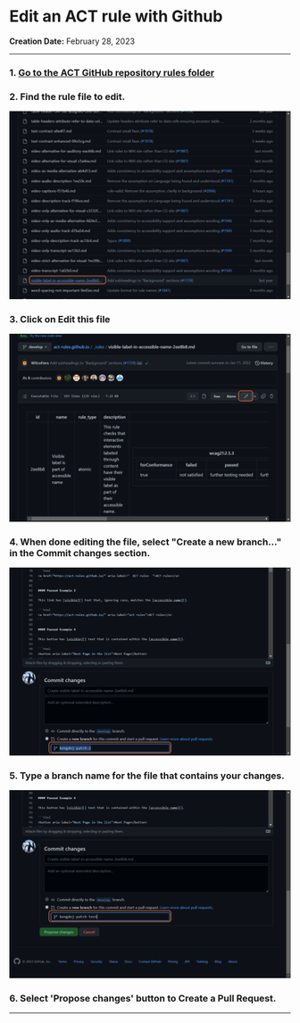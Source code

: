 # Edit an ACT rule with Github

__Creation Date:__ February 28, 2023  

***

### 1. [Go to the ACT GitHub repository rules folder](https://github.com/act-rules/act-rules.github.io/tree/develop/_rules)



### 2. Find the rule file to edit.
![A sample file is selected from the rules folder.](\images/folderfilelist.png)


### 3. Click on Edit this file
![The edit button, which looks like a pencil, is highlighted. ](\images/editbutton.png)


### 4. When done editing the file, select "Create a new branch..." in the Commit changes section.
![The second radio button, Create a new branch, is selected.](\images/createnewbranch.png)


### 5. Type a branch name for the file that contains your changes.
![A text input field, below the selected "Create new branch" radio button, has a branch name entered.](\images/enterbranch.png)

### 6. Select 'Propose changes' button to Create a Pull Request.


***

